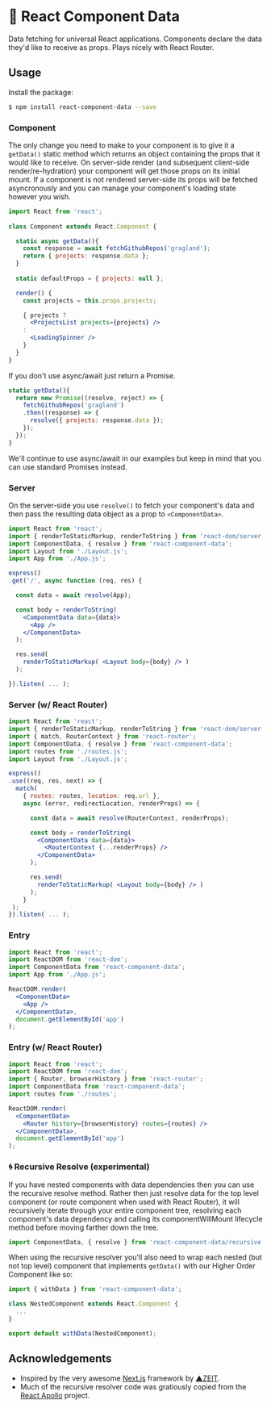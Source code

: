 # 🍯 React Component Data

Data fetching for universal React applications. Components declare the data they'd like to receive as props. Plays nicely with React Router.

## Usage

Install the package:

```bash
$ npm install react-component-data --save 
```

### Component

The only change you need to make to your component is to give it a `getData()` static method which returns an object containing the props that it would like to receive. On server-side render (and subsequent client-side render/re-hydration) your component will get those props on its initial mount. If a component is not rendered server-side its props will be fetched asyncronously and you can manage your component's loading state however you wish.

     
```jsx
import React from 'react';
    
class Component extends React.Component {

  static async getData(){
    const response = await fetchGithubRepos('gragland');
    return { projects: response.data };
  }
      
  static defaultProps = { projects: null };

  render() { 
    const projects = this.props.projects;

    { projects ? 
      <ProjectsList projects={projects} />
    :
      <LoadingSpinner />
    }
  }
}
```    
  

If you don't use async/await just return a Promise.
```jsx
static getData(){
  return new Promise((resolve, reject) => {
    fetchGithubRepos('gragland')
    .then((response) => {
      resolve({ projects: response.data });
    });
  });
}
```    
 We'll continue to use async/await in our examples but keep in mind that you can use standard Promises instead.

  
### Server
On the server-side you use `resolve()` to fetch your component's data and then pass the resulting data object as a prop to `<ComponentData>`.

```jsx
import React from 'react';
import { renderToStaticMarkup, renderToString } from 'react-dom/server';
import ComponentData, { resolve } from 'react-component-data';
import Layout from './Layout.js';
import App from './App.js';

express()
.get('/', async function (req, res) {

  const data = await resolve(App);

  const body = renderToString( 
    <ComponentData data={data}>
      <App /> 
    </ComponentData>
  );

  res.send(
    renderToStaticMarkup( <Layout body={body} /> )
  );

}).listen( ... );
```
### Server (w/ React Router)

```jsx
import React from 'react';
import { renderToStaticMarkup, renderToString } from 'react-dom/server';
import { match, RouterContext } from 'react-router';
import ComponentData, { resolve } from 'react-component-data'; 
import routes from './routes.js';
import Layout from './Layout.js';

express()
.use((req, res, next) => {
  match(
    { routes: routes, location: req.url }, 
    async (error, redirectLocation, renderProps) => {

      const data = await resolve(RouterContext, renderProps);

      const body = renderToString( 
        <ComponentData data={data}>
          <RouterContext {...renderProps} /> 
        </ComponentData>
      );

      res.send(
        renderToStaticMarkup( <Layout body={body} /> )
      );
    }
 );
}).listen( ... );
```    
### Entry
```jsx
import React from 'react';
import ReactDOM from 'react-dom';
import ComponentData from 'react-component-data';
import App from './App.js';

ReactDOM.render(
  <ComponentData>
    <App />
  </ComponentData>,
  document.getElementById('app')
);
```
 


### Entry (w/ React Router)
```jsx
import React from 'react';
import ReactDOM from 'react-dom';
import { Router, browserHistory } from 'react-router';
import ComponentData from 'react-component-data';
import routes from './routes';

ReactDOM.render(
  <ComponentData>
    <Router history={browserHistory} routes={routes} />
  </ComponentData>,
  document.getElementById('app')
);
```



### 🌀 Recursive Resolve (experimental)
If you have nested components with data dependencies then you can use the recursive resolve method. Rather then just resolve data for the top level component (or route component when used with React Router), it will recursively iterate through your entire component tree, resolving each component's data dependency and calling its componentWillMount lifecycle method before moving farther down the tree. 
```jsx   
import ComponentData, { resolve } from 'react-component-data/recursive';
```

When using the recursive resolver you'll also need to wrap each nested (but not top level) component that implements `getData()` with our Higher Order Component like so:
```jsx
import { withData } from 'react-component-data';

class NestedComponent extends React.Component { 
  ...
}

export default withData(NestedComponent);
```  
 

  
  
## Acknowledgements

- Inspired by the very awesome [Next.js](https://github.com/zeit/next.js) framework by [▲ZEIT](https://zeit.co/).
- Much of the recursive resolver code was gratiously copied from the [React Apollo](https://github.com/apollostack/react-apollo) project.

    
    





